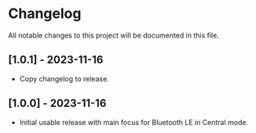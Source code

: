 # Changelog

All notable changes to this project will be documented in this file.

## [1.0.1] - 2023-11-16

- Copy changelog to release.

## [1.0.0] - 2023-11-16

- Initial usable release with main focus for Bluetooth LE in Central mode.
